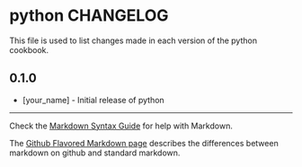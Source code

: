 python CHANGELOG
================

This file is used to list changes made in each version of the python cookbook.

0.1.0
-----
- [your_name] - Initial release of python

- - -
Check the [Markdown Syntax Guide](http://daringfireball.net/projects/markdown/syntax) for help with Markdown.

The [Github Flavored Markdown page](http://github.github.com/github-flavored-markdown/) describes the differences between markdown on github and standard markdown.
